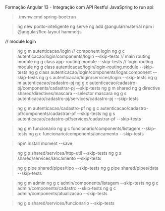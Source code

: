 Formação Angular 13 - Integração com API Restful JavaSpring
to run api:
>	.\mvnw.cmd spring-boot:run

>	ng new ponto-inteligente
>	ng serve 
>	ng add @angular/material
>	npm i @angular/flex-layout hammerjs

// module login
>	ng g m autenticacao/login
// component login
>	ng g c autenticacao/login/components/login --skip-tests
// main routing module
>	ng g class app-routing.module --skip-tests
// login routing module
>	ng g class autenticacao/login/login-routing.module --skip-tests
>	ng g class autenticacao/login/components/logar.component --skip-tests
>	ng g s autenticacao/login/services/login --skip-tests
>	ng g m autenticacao/cadastro-pj
>	ng g c autenticacao/cadastro-pj/components/cadastrar-pj --skip-tests
>	ng g m shared
>	ng g directive shared/directives/mascara --selector mascara 
>	ng g s autenticacao/cadastro-pj/services/cadastro-pj --skip-tests

>	ng g m autenticacao/cadastro-pf
>	ng g c autenticacao/cadastro-pf/components/cadastrar-pf --skip-tests
>	ng g s autenticacao/cadastro-pf/services/cadastrar-pf --skip-tests

>	ng g m funcionario
>	ng g c funcionario/components/listagem --skip-tests
>	ng g c funcionario/components/lancamento --skip-tests

>	npm install moment --save

>	ng g s shared/services/http-util --skip-tests
>	ng g s shared/services/lancamento --skip-tests

>	ng g pipe shared/pipes/tipo --skip-tests
>	ng g pipe shared/pipes/data --skip-tests

>	ng g m admin
>	ng g c admin/components/listagem --skip-tests
>	ng g c admin/components/cadastro --skip-tests
>	ng g c admin/components/atualizacao --skip-tests

>	ng g s shared/services/funcionario --skip-tests